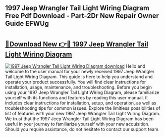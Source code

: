 ## 1997 Jeep Wrangler Tail Light Wiring Diagram Free Pdf Download - Part-2Dr New Repair Owner Guide EFWUg

# <h2><a href="http://dfm8yk.blite.top/?on=1997+Jeep+Wrangler+Tail+Light+Wiring+Diagram">🔗Download New 👉🔴 1997 Jeep Wrangler Tail Light Wiring Diagram</a></h2>

[![1997 Jeep Wrangler Tail Light Wiring Diagram download](https://i.imgur.com/lujVjoI.png)](http://dfm8yk.blite.top/?on=1997+Jeep+Wrangler+Tail+Light+Wiring+Diagram)
Hello and welcome to the user manual for your newly received 1997 Jeep Wrangler Tail Light Wiring Diagram. This guide is here to help you understand and operate your product successfully. You will find clear instructions for installation, usage, maintenance, and troubleshooting. Before you begin using your 1997 Jeep Wrangler Tail Light Wiring Diagram, please familiarize yourself with its functions and features by reading this user manual. It includes clear instructions for installation, setup, and operation, as well as troubleshooting tips for common issues. Explore the limitless possibilities of list of features with your new 1997 Jeep Wrangler Tail Light Wiring Diagram. We trust that the 1997 Jeep Wrangler Tail Light Wiring Diagram has been useful in your journey to familiarize yourself with your new acquisition. Should you require assistance, do not hesitate to contact our support team.
